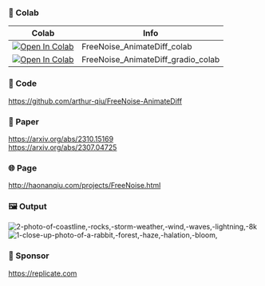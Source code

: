 
### 🦒 Colab

| Colab | Info
| --- | --- |
[![Open In Colab](https://colab.research.google.com/assets/colab-badge.svg)](https://colab.research.google.com/github/camenduru/FreeNoise-AnimateDiff-colab/blob/main/FreeNoise_AnimateDiff_colab.ipynb) | FreeNoise_AnimateDiff_colab
[![Open In Colab](https://colab.research.google.com/assets/colab-badge.svg)](https://colab.research.google.com/github/camenduru/FreeNoise-AnimateDiff-colab/blob/main/FreeNoise_AnimateDiff_gradio_colab.ipynb) | FreeNoise_AnimateDiff_gradio_colab

### 🧬 Code
https://github.com/arthur-qiu/FreeNoise-AnimateDiff

### 📄 Paper
https://arxiv.org/abs/2310.15169 <br />
https://arxiv.org/abs/2307.04725 <br />

### 🌐 Page
http://haonanqiu.com/projects/FreeNoise.html

### 🖼 Output

![2-photo-of-coastline,-rocks,-storm-weather,-wind,-waves,-lightning,-8k](https://github.com/camenduru/FreeNoise-AnimateDiff-colab/assets/54370274/61740402-2507-4d8b-b0b8-88c2f4cde28f)
![1-close-up-photo-of-a-rabbit,-forest,-haze,-halation,-bloom,](https://github.com/camenduru/FreeNoise-AnimateDiff-colab/assets/54370274/f5908eba-1945-442f-aa32-2ba4a9f0a35a)

### 🏢 Sponsor
https://replicate.com
